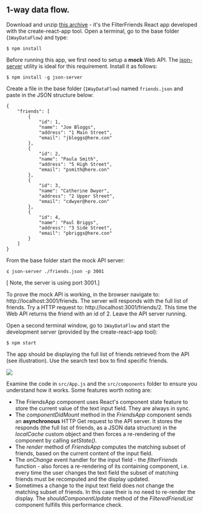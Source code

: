## 1-way data flow.

Download and unzip [this archive][app] - it's the FilterFriends React app developed with the create-react-app tool. Open a terminal, go to the base folder (`1WayDataFlow`) and type:

~~~
$ npm install
~~~

Before running this app, we first need to setup a __mock__ Web API. The [json-server][json] utility is ideal for this requirement. Install it as follows:

~~~
$ npm install -g json-server
~~~

Create a file in the base folder (`1WayDataFlow`) named `friends.json` and paste in the JSON structure below:  

~~~
{
	"friends": [
		{
			"id": 1,
			"name": "Joe Bloggs",
			"address": "1 Main Street",
			"email": "jbloggs@here.con"
		},
		{
			"id": 2,
			"name": "Paula Smith",
			"address": "5 High Street",
			"email": "psmith@here.con"
		},
		{
			"id": 3,
			"name": "Catherine Dwyer",
			"address": "2 Upper Street",
			"email": "cdwyer@here.con"
		},
		{
			"id": 4,
			"name": "Paul Briggs",
			"address": "3 Side Street",
			"email": "pbriggs@here.con"
		}
	]
}
~~~
From the base folder start the mock API server:

~~~
¢ json-server ./friends.json -p 3001
~~~

[ Note, the server is using port 3001.]

To prove the mock API is working, in the browser navigate to: http://localhost:3001/friends. The server will responds with the full list of friends. Try a HTTP request to:  http://localhost:3001/friends/2. This time the Web API returns the friend with an id of 2. Leave the API server running. 

Open a second terminal window, go to `1WayDataFlow`  and start the development server (provided by the create-react-app tool):

~~~
$ npm start
~~~

The app should be displaying the full list of friends retrieved from the API (see illustration). Use the search text box to find specific friends.

![][friends]

Examine the code in `src/App.js` and the `src/components` folder to ensure you understand how it works. Some features worth noting are: 

+ The FriendsApp component uses React's component state feature to store the current value of the text input field. They are always in sync.
+ The *componentDidMount* method in the *FriendsApp* component sends an __asynchronous__ HTTP Get request to the API server. It stores the responds (the full list of friends, as a JSON data structure) in the *localCache* custom object and then forces a re-rendering of the component by calling *setState()*.
+ The *render* method of *FriendsApp* computes the matching subset of friends, based on the current content of the input field.
+ The *onChange* event handler for the input field - the *filterFriends* function - also forces a re-rendering of its containing component, i.e. every time the user changes the text field the subset of matching friends must be recomputed and the display updated.
+ Sometimes a change to the input text field does not change the matching subset of friends. In this case their is no need to re-render the display. The *shouldComponentUpdate* method of the *FilteredFriendList* component fulfills this performance check.

[app]: ./archives/1WayDataFlow.zip
[json]: https://github.com/typicode/json-server
[friends]: ./img/friends.png